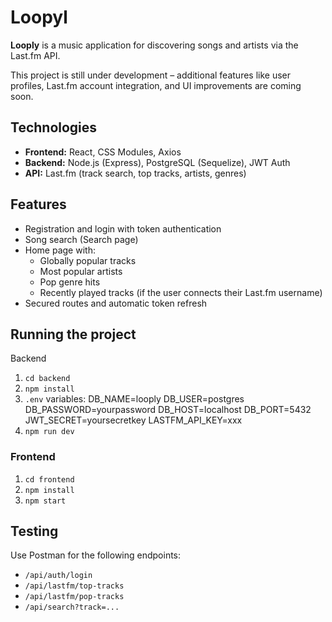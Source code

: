 # Loopyl

**Looply** is a music application for discovering songs and artists via the Last.fm API.

This project is still under development – additional features like user profiles, Last.fm account integration, and UI improvements are coming soon.

##  Technologies

- **Frontend:** React, CSS Modules, Axios
- **Backend:** Node.js (Express), PostgreSQL (Sequelize), JWT Auth
- **API:** Last.fm (track search, top tracks, artists, genres)

## Features

- Registration and login with token authentication
- Song search (Search page)
- Home page with:
  - Globally popular tracks
  - Most popular artists
  - Pop genre hits
  - Recently played tracks (if the user connects their Last.fm username)
- Secured routes and automatic token refresh

## Running the project
Backend

1. `cd backend`
2. `npm install`
3. `.env` variables: DB_NAME=looply
                     DB_USER=postgres
                     DB_PASSWORD=yourpassword
                     DB_HOST=localhost
                     DB_PORT=5432
                     JWT_SECRET=yoursecretkey
                     LASTFM_API_KEY=xxx
4. `npm run dev`

### Frontend
1. `cd frontend`
2. `npm install`
3. `npm start`

##  Testing
Use Postman for the following endpoints:
- `/api/auth/login`
- `/api/lastfm/top-tracks`
- `/api/lastfm/pop-tracks`
- `/api/search?track=...`
